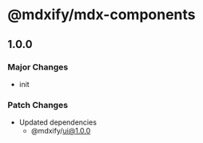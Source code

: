 # @mdxify/mdx-components

## 1.0.0

### Major Changes

- init

### Patch Changes

- Updated dependencies
  - @mdxify/ui@1.0.0
